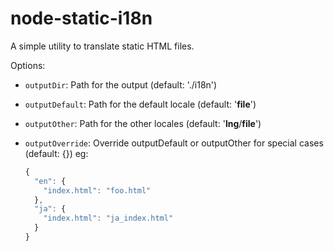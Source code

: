 # node-static-i18n

A simple utility to translate static HTML files.


Options:

* `outputDir`: Path for the output (default: './i18n')
* `outputDefault`: Path for the default locale (default: '__file__')
* `outputOther`: Path for the other locales (default: '__lng__/__file__')
* `outputOverride`: Override outputDefault or outputOther for special cases (default: {})
  eg:

    ```javascript
    {
      "en": {
        "index.html": "foo.html"
      },
      "ja": {
        "index.html": "ja_index.html"
      }
    }
    ```
